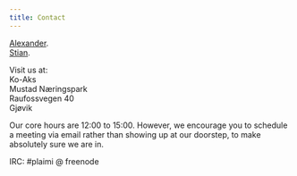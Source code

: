 ```yaml
---
title: Contact
---
```

[Alexander](mailto:alexander@plaimi.net).  
[Stian](mailto:stian@plaimi.net).

Visit us at:  
Ko-Aks  
Mustad Næringspark  
Raufossvegen 40  
Gjøvik

Our core hours are 12:00 to 15:00. However, we encourage you to schedule a
meeting via email rather than showing up at our doorstep, to make absolutely
sure we are in.

IRC: \#plaimi @ freenode 

